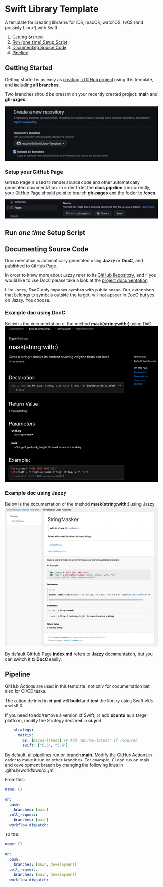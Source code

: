 # Swift Library Template

A template for creating libraries for iOS, macOS, watchOS, tvOS (and possibly Linux!) with Swift

1. [Getting Started](#getting-started)
2. [Run (one time) Setup Script](#run-one-time-setup-script)
3. [Documenting Source Code](#documenting-source-code)
4. [Pipeline](#pipeline)

## Getting Started

Getting started is as easy as [creating a GitHub project](https://github.com/new) using this template, and including **all branches**.

Two branches should be present on your recently created project: **main** and **gh-pages**.

![Create your project using this template and including all branches](/Template/docs/create-using-template.png "Create your project using this template and including all branches")

### Setup your GitHub Page

GitHub Page is used to render source code and other automatically generated documentation. In order to let the **docs pipeline** run correctly, your GitHub Page should point to branch **gh-pages** and the folder to **/docs**.

![Setting GitHub Pages correctly](/Template/docs/github-page-settings.png "Setting GitHub Pages correctly")

## Run *one time* Setup Script

## Documenting Source Code

Documentation is automatically generated using **Jazzy** or **DocC**, and published to GitHub Page. 

In order to know more about Jazzy refer to its [GitHub Repository](https://github.com/realm/jazzy), and if you would like to use DocC please take a look at the [project documentation](https://developer.apple.com/documentation/docc).

Like Jazzy, DocC only exposes symbos with public scope. But, extensions that belongs to symbols outside the target, will not appear in DocC but yes on Jazzy. You choose.

### Example doc using DocC

Below is the documentation of the method **mask(string:with:)** using DoC
![DocC generated doc](/Template/docs/docc-example.png "DocC generated doc")

### Example doc using Jazzy

Below is the documentation of the method **mask(string:with:)** using Jazzy
![Jazzy generated doc](/Template/docs/jazzy-example.png "Jazzy generated doc")

By default GitHub Page **index.md** refers to **Jazzy** documentation, but you can switch it to **DocC** easily.

## Pipeline

GitHub Actions are used in this template, not only for documentation but also for CI/CD tasks.

The action defined in **ci.yml** will **build** and **test** the library using Swift v5.5 and v5.6.

If you need to add/remove a version of Swift, or add **ubuntu** as a target platform, modify the Strategy declared in **ci.yml** 

```yml
    strategy:
      matrix:
        os: [macos-latest] ## Add 'ubuntu-latest' if required
        swift: ["5.5", "5.6"]
```

By default, all pipelines run on branch **main**. Modify the GitHub Actions in order to make it run on other branches. For example, CI can run on main and development branch by changing the following lines in .github/workflows/ci.yml:

From this:

```yml
name: CI

on:
  push:
    branches: [main]
  pull_request:
    branches: [main]
  workflow_dispatch:
```

To this:

```yml
name: CI

on:
  push:
    branches: [main, development]
  pull_request:
    branches: [main, development]
  workflow_dispatch:
```

